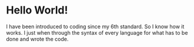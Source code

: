 # Hello World!
I have been introduced to coding since my 6th standard. So I know how it works. I just when through the syntax of every language for what has to be done and wrote the code.
